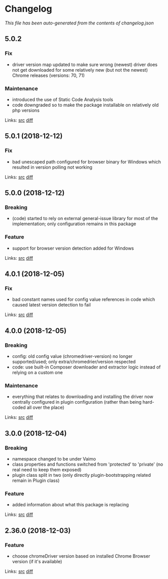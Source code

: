 # Changelog

_This file has been auto-generated from the contents of changelog.json_

## 5.0.2

### Fix

* driver version map updated to make sure wrong (newest) driver does not get downloaded for some relatively new (but not the newest) Chrome releases (versions: 70, 71)

### Maintenance

* introduced the use of Static Code Analysis tools
* code downgraded so to make the package installable on relatively old php versions

Links: [src](https://github.com/vaimo/binary-chromedriver/tree/5.0.2) [diff](https://github.com/vaimo/binary-chromedriver/compare/5.0.1...5.0.2)

## 5.0.1 (2018-12-12)

### Fix

* bad unescaped path configured for browser binary for Windows which resulted in version polling not working

Links: [src](https://github.com/vaimo/binary-chromedriver/tree/5.0.1) [diff](https://github.com/vaimo/binary-chromedriver/compare/5.0.0...5.0.1)

## 5.0.0 (2018-12-12)

### Breaking

* (code) started to rely on external general-issue library for most of the implementation; only configuration remains in this package

### Feature

* support for browser version detection added for Windows

Links: [src](https://github.com/vaimo/binary-chromedriver/tree/5.0.0) [diff](https://github.com/vaimo/binary-chromedriver/compare/4.0.1...5.0.0)

## 4.0.1 (2018-12-05)

### Fix

* bad constant names used for config value references in code which caused latest version detection to fail

Links: [src](https://github.com/vaimo/binary-chromedriver/tree/4.0.1) [diff](https://github.com/vaimo/binary-chromedriver/compare/4.0.0...4.0.1)

## 4.0.0 (2018-12-05)

### Breaking

* config: old config value (chromedriver-version) no longer supported/used; only extra/chromedrier/version respected
* code: use built-in Composer downloader and extractor logic instead of relying on a custom one

### Maintenance

* everything that relates to downloading and installing the driver now centrally configured in plugin configuration (rather than being hard-coded all over the place)

Links: [src](https://github.com/vaimo/binary-chromedriver/tree/4.0.0) [diff](https://github.com/vaimo/binary-chromedriver/compare/3.0.0...4.0.0)

## 3.0.0 (2018-12-04)

### Breaking

* namespace changed to be under Vaimo
* class properties and functions switched from 'protected' to 'private' (no real need to keep them exposed)
* plugin class split in two (only directly plugin-bootstrapping related remain in Plugin class)

### Feature

* added information about what this package is replacing

Links: [src](https://github.com/vaimo/binary-chromedriver/tree/3.0.0) [diff](https://github.com/vaimo/binary-chromedriver/compare/2.36.0...3.0.0)

## 2.36.0 (2018-12-03)

### Feature

* choose chromeDriver version based on installed Chrome Browser version (if it's available)

Links: [src](https://github.com/vaimo/binary-chromedriver/tree/2.36.0) [diff](https://github.com/vaimo/binary-chromedriver/compare/9aef900fc1dcc7ad9d69569b91366ec8972d75e1...2.36.0)